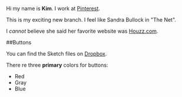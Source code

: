 Hi my name is __Kim__. I work at [Pinterest](www.pinterest.com).


This is my exciting new branch. I feel like Sandra Bullock in "The Net". 


I *cannot* believe she said her favorite website was [Houzz.com](www.houzz.com).


##Buttons


You can find the Sketch files on [Dropbox](www.dropbox.com).


There re three **__primary__** colors for buttons:


* Red
* Gray
* Blue
